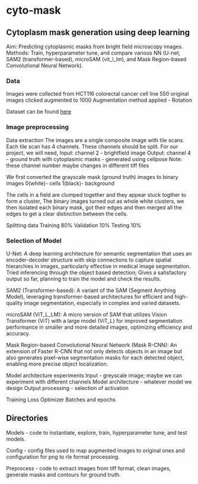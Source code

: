 # cyto-mask
## Cytoplasm mask generation using deep learning

Aim: Predicting cytoplasmic masks from bright field microscopy images.
Methods: Train, hyperparameter tune, and compare various NN (U-net, SAM2 (transformer-based), microSAM (vit_l_lm), and Mask Region-based Convolutional Neural Network).

### Data
Images were collected from HCT116 colorectal cancer cell line
550 original images clicked augmented to 1000
Augmentation method applied - Rotation

Dataset can be found [here](https://www.kaggle.com/datasets/rubyssk/cytomask-microscopy-images)

### Image preprocessing
Data extraction
The images are a single composite image with tile scans. Each tile scan has 4 channels. These channels should be split. For our project, we will need, 
Input: channel 2 - brightfield image
Output: channel 4 - ground truth with cytoplasmic masks - generated using cellpose
Note: these channel number maybe changes in different tiff files

We first converted the grayscale mask (ground truth) images to binary images 0(white)- cells 1(black)- background

The cells in a field are clumped together and they appear stuck togther to form a cluster, The binary images turned out as whole white clusters, we then isolated each binary mask, got their edges and then merged all the edges to get a clear distinction between the cells. 

Splitting data
Training 80%
Validation 10%
Testing 10%

### Selection of Model

U-Net: A deep learning architecture for semantic segmentation that uses an encoder-decoder structure with skip connections to capture spatial hierarchies in images, particularly effective in medical image segmentation.
Tried inferencing through the object based detection; Gives a satisfactory output so far, planning to train the model and check the results.

SAM2 (Transformer-based): A variant of the SAM (Segment Anything Model), leveraging transformer-based architectures for efficient and high-quality image segmentation, especially in complex and varied datasets.

microSAM (ViT_L_LM): A micro version of SAM that utilizes Vision Transformer (ViT) with a large model (ViT_L) for improved segmentation performance in smaller and more detailed images, optimizing efficiency and accuracy.

Mask Region-based Convolutional Neural Network (Mask R-CNN): An extension of Faster R-CNN that not only detects objects in an image but also generates pixel-wise segmentation masks for each detected object, enabling more precise object localization.



Model architecture experiments
Input - greyscale image; maybe we can experiment with different channels
Model architecture  - whatever model we design
Output processing - selection of activation

Training
Loss
Optimizer
Batches and epochs


## Directories

Models - code to instantiate, explore, train, hyperparameter tune, and test models.

Config - config files used to map augmented images to original ones and configuration for png to rle format processing. 

Preprocess - code to extract images from tiff format, clean images, generate masks and contours for ground truth. 

